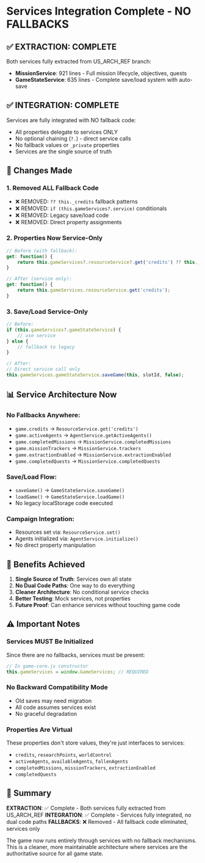 # Services Integration Complete - NO FALLBACKS

## ✅ EXTRACTION: COMPLETE
Both services fully extracted from US_ARCH_REF branch:
- **MissionService**: 921 lines - Full mission lifecycle, objectives, quests
- **GameStateService**: 635 lines - Complete save/load system with auto-save

## ✅ INTEGRATION: COMPLETE
Services are fully integrated with NO fallback code:
- All properties delegate to services ONLY
- No optional chaining (`?.`) - direct service calls
- No fallback values or `_private` properties
- Services are the single source of truth

## 🎯 Changes Made

### 1. Removed ALL Fallback Code
- ❌ REMOVED: `?? this._credits` fallback patterns
- ❌ REMOVED: `if (this.gameServices?.service)` conditionals
- ❌ REMOVED: Legacy save/load code
- ❌ REMOVED: Direct property assignments

### 2. Properties Now Service-Only
```javascript
// Before (with fallback):
get: function() {
    return this.gameServices?.resourceService?.get('credits') ?? this._credits;
}

// After (service only):
get: function() {
    return this.gameServices.resourceService.get('credits');
}
```

### 3. Save/Load Service-Only
```javascript
// Before:
if (this.gameServices?.gameStateService) {
    // use service
} else {
    // fallback to legacy
}

// After:
// Direct service call only
this.gameServices.gameStateService.saveGame(this, slotId, false);
```

## 📊 Service Architecture Now

### No Fallbacks Anywhere:
- `game.credits` → `ResourceService.get('credits')`
- `game.activeAgents` → `AgentService.getActiveAgents()`
- `game.completedMissions` → `MissionService.completedMissions`
- `game.missionTrackers` → `MissionService.trackers`
- `game.extractionEnabled` → `MissionService.extractionEnabled`
- `game.completedQuests` → `MissionService.completedQuests`

### Save/Load Flow:
- `saveGame()` → `GameStateService.saveGame()`
- `loadGame()` → `GameStateService.loadGame()`
- No legacy localStorage code executed

### Campaign Integration:
- Resources set via: `ResourceService.set()`
- Agents initialized via: `AgentService.initialize()`
- No direct property manipulation

## 🚀 Benefits Achieved

1. **Single Source of Truth**: Services own all state
2. **No Dual Code Paths**: One way to do everything
3. **Cleaner Architecture**: No conditional service checks
4. **Better Testing**: Mock services, not properties
5. **Future Proof**: Can enhance services without touching game code

## ⚠️ Important Notes

### Services MUST Be Initialized
Since there are no fallbacks, services must be present:
```javascript
// In game-core.js constructor
this.gameServices = window.GameServices; // REQUIRED
```

### No Backward Compatibility Mode
- Old saves may need migration
- All code assumes services exist
- No graceful degradation

### Properties Are Virtual
These properties don't store values, they're just interfaces to services:
- `credits`, `researchPoints`, `worldControl`
- `activeAgents`, `availableAgents`, `fallenAgents`
- `completedMissions`, `missionTrackers`, `extractionEnabled`
- `completedQuests`

## 📝 Summary

**EXTRACTION**: ✅ Complete - Both services fully extracted from US_ARCH_REF
**INTEGRATION**: ✅ Complete - Services fully integrated, no dual code paths
**FALLBACKS**: ❌ Removed - All fallback code eliminated, services only

The game now runs entirely through services with no fallback mechanisms. This is a cleaner, more maintainable architecture where services are the authoritative source for all game state.